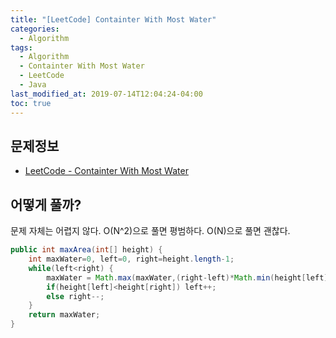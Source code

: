 ```yaml
---
title: "[LeetCode] Containter With Most Water"
categories: 
  - Algorithm
tags:
  - Algorithm
  - Containter With Most Water
  - LeetCode
  - Java
last_modified_at: 2019-07-14T12:04:24-04:00
toc: true
---
```


문제정보
-
- [LeetCode - Containter With Most Water](https://leetcode.com/problems/container-with-most-water)

어떻게 풀까?
-
문제 자체는 어렵지 않다. O(N^2)으로 풀면 평범하다. O(N)으로 풀면 괜찮다.

~~~java
public int maxArea(int[] height) {
    int maxWater=0, left=0, right=height.length-1;
    while(left<right) {
        maxWater = Math.max(maxWater,(right-left)*Math.min(height[left], height[right]));
        if(height[left]<height[right]) left++;
        else right--;
    }
    return maxWater;
}
~~~